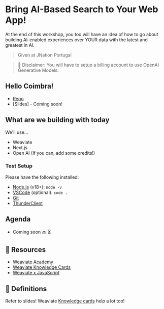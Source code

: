 # Bring AI-Based Search to Your Web App!

At the end of this workshop, you too will have an idea of how to go about building AI-enabled experiences over YOUR data with the latest and greatest in AI.

> Given at JNation Portugal

> 🚨 Disclaimer: You will have to setup a billing account to use OpenAI Generative Models.

## Hello Coimbra! 

- [Repo](https://github.com/malgamves/ai-search-workshop)
- [Slides] - Coming soon! 

## What are we building with today


We'll use...
- Weaviate
- Next.js
- Open AI (If you can, add some credits!)
  
### Test Setup

Please have the following installed:

- [Node.js](https://nodejs.org/en/download/current) (v18+): `node -v`
- [VSCode](https://code.visualstudio.com/download) (optional): `code .`
- [Git](https://git-scm.com/downloads)
- [ThunderClient](https://www.thunderclient.com/)

## Agenda

- Coming soon 🔜 ⏳


## 🔦 Resources

- [Weaviate Academy](https://weaviate.io/developers/academy)
- [Weaviate Knowledge Cards](https://weaviate.io/learn/knowledgecards)
- [Weaviate x JavaScript](https://weaviate.io/javascript)

## 📘 Definitions

Refer to slides! Weaviate [Knowledge cards](https://weaviate.io/learn/knowledgecards) help a lot too! 
